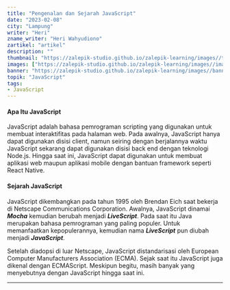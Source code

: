```yaml
---
title: "Pengenalan dan Sejarah JavaScript"
date: "2023-02-08"
city: "Lampung"
writer: "Heri"
zname_writer: "Heri Wahyudiono"
zartikel: "artikel"
description: ""
thumbnail: "https://zalepik-studio.github.io/zalepik-learning/images//thumbnail.png"
images: ["https://zalepik-studio.github.io/zalepik-learning/images//images.png"]
banner: "https://zalepik-studio.github.io/zalepik-learning/images//banner.png"
topik: "JavaScript"
tags: 
- JavaScript
---
```


#### Apa Itu JavaScript
JavaScript adalah bahasa pemrograman scripting yang digunakan untuk membuat interaktifitas pada halaman web. Pada awalnya, JavaScript hanya dapat digunakan disisi client, namun seiring dengan berjalannya waktu JavaScript sekarang dapat digunakan disisi back end dengan teknologi Node.js. Hingga saat ini, JavaScript dapat digunakan untuk membuat aplikasi web maupun aplikasi mobile dengan bantuan framework seperti React Native.

#### Sejarah JavaScript
JavaScript dikembangkan pada tahun 1995 oleh Brendan Eich saat bekerja di Netscape Communications Corporation. Awalnya, JavaScript dinamai ***Mocha*** kemudian berubah menjadi ***LiveScript***. Pada saat itu Java merupakan bahasa pemrograman yang paling populer. Untuk memanfaatkan kepopulerannya, kemudian nama ***LiveScript*** pun diubah menjadi ***JavaScript***.

<div class="zbarisbaru"></div>

Setelah diadopsi di luar Netscape, JavaScript distandarisasi oleh European Computer Manufacturers Association (ECMA). Sejak saat itu JavaScript juga dikenal dengan ECMAScript. Meskipun begitu, masih banyak yang menyebutnya dengan JavaScript hingga saat ini.

<div class="zbarisbaru"></div>
<div class="zbarisbaru"></div>

---